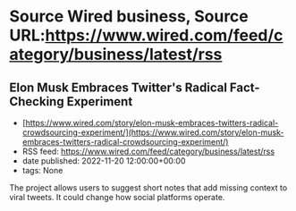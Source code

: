 # Source Wired business, Source URL:https://www.wired.com/feed/category/business/latest/rss

## Elon Musk Embraces Twitter's Radical Fact-Checking Experiment
 - [https://www.wired.com/story/elon-musk-embraces-twitters-radical-crowdsourcing-experiment/](https://www.wired.com/story/elon-musk-embraces-twitters-radical-crowdsourcing-experiment/)
 - RSS feed: https://www.wired.com/feed/category/business/latest/rss
 - date published: 2022-11-20 12:00:00+00:00
 - tags: None

The project allows users to suggest short notes that add missing context to viral tweets. It could change how social platforms operate.
